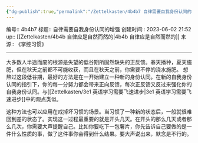 ```yaml
---
{"dg-publish":true,"permalink":"/Zettelkasten/4b4b7 自律需要自我身份认同的增强/","dgPassFrontmatter":true}
---
```


编号:: 4b4b7
标题:: 自律需要自我身份认同的增强
创建时间:: 2023-06-02 21:52
up:: [[Zettelkasten/4b4b 自律应是自然而然的\|4b4b 自律应是自然而然的]]
来源:: 《掌控习惯》

---
大多数人半途而废的根源是失望的低谷期所固然缺失的正反馈。春天播种，夏天施肥，但在秋天之前都不可能收获，而且在秋天之前，你需要不停的浇水施肥。
想熬过这段低谷期，最好的方法是在一开始建立一种新的身份认同。在新的自我身份认同的指引下，你的每一分努力都会带来正向反馈，每次正反馈又反过来强化你的自我身份认同。与[[Zettelkasten/3e1 英语学习需要飞速进步\|3e1 英语学习需要飞速进步]]中的观点类似。

这种方法也可以应用在戒掉坏习惯的场景。当习惯了一种新的状态后，一般就很难回到差的状态了。实现这一过程最重要的就是开头几天。在开头的那么几天或者那么几次，你需要大声提醒自己。比如你要吃下一包薯片，你先告诉自己要做的是一件什么性质的事，做了这件事你会得到什么结果。要大声说出来，默念是不行的。